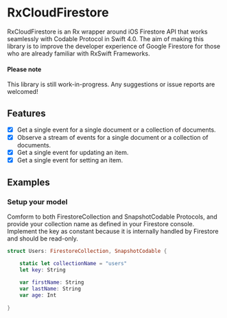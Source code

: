# RxCloudFirestore

RxCloudFirestore is an Rx wrapper around iOS Firestore API that works seamlessly with Codable Protocol in Swift 4.0. The aim of making this library is to improve the developer experience of Google Firestore for those who are already familiar with RxSwift Frameworks.

#### Please note
This library is still work-in-progress. Any suggestions or issue reports are welcomed!

## Features
- [x] Get a single event for a single document or a collection of documents.
- [x] Observe a stream of events for a single document or a collection of documents.
- [x] Get a single event for updating an item.
- [x] Get a single event for setting an item.

## Examples
### Setup your model
Comform to both FirestoreCollection and SnapshotCodable Protocols, and provide your collection name as defined in your Firestore console. Implement the key as constant because it is internally handled by Firestore and should be read-only.

```swift
struct Users: FirestoreCollection, SnapshotCodable {

    static let collectionName = "users"
    let key: String
    
    var firstName: String
    var lastName: String
    var age: Int
    
}
```
